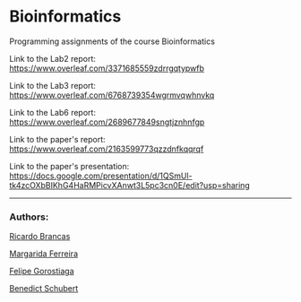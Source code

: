 # Bioinformatics
Programming assignments of the course Bioinformatics

Link to the Lab2 report: https://www.overleaf.com/3371685559zdrrgqtypwfb

Link to the Lab3 report: https://www.overleaf.com/6768739354wgrmvqwhnvkq

Link to the Lab6 report: https://www.overleaf.com/2689677849sngtjznhnfgp

Link to the paper's report: https://www.overleaf.com/2163599773qzzdnfkqqrqf

Link to the paper's presentation: https://docs.google.com/presentation/d/1QSmUl-tk4zcOXbBIKhG4HaRMPicvXAnwt3L5pc3cn0E/edit?usp=sharing

------

### Authors:

[Ricardo Brancas](https://github.com/RicardoBrancas)

[Margarida Ferreira](https://github.com/Marghrid)

[Felipe Gorostiaga](https://github.com/FelipeGorostiaga)

[Benedict Schubert](https://github.com/banetrain123)
